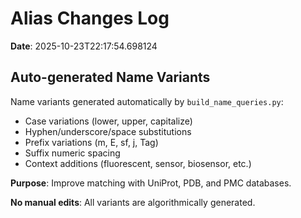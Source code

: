 # Alias Changes Log

**Date**: 2025-10-23T22:17:54.698124

## Auto-generated Name Variants

Name variants generated automatically by `build_name_queries.py`:

- Case variations (lower, upper, capitalize)
- Hyphen/underscore/space substitutions
- Prefix variations (m, E, sf, j, Tag)
- Suffix numeric spacing
- Context additions (fluorescent, sensor, biosensor, etc.)

**Purpose**: Improve matching with UniProt, PDB, and PMC databases.

**No manual edits**: All variants are algorithmically generated.

